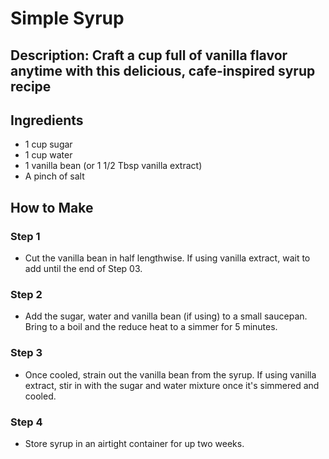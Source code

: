 # Simple Syrup

## Description: Craft a cup full of vanilla flavor anytime with this delicious, cafe-inspired syrup recipe

## Ingredients

- 1 cup sugar
- 1 cup water
- 1 vanilla bean (or 1 1/2 Tbsp vanilla extract)
- A pinch of salt

## How to Make

### Step 1

- Cut the vanilla bean in half lengthwise. If using vanilla extract, wait to add until the end of Step 03.

### Step 2

- Add the sugar, water and vanilla bean (if using) to a small saucepan. Bring to a boil and the reduce heat to a simmer for 5 minutes.

### Step 3

- Once cooled, strain out the vanilla bean from  the syrup. If using vanilla extract, stir in with the sugar and water mixture once it's simmered and cooled.

### Step 4

- Store syrup in an airtight container for up two weeks.